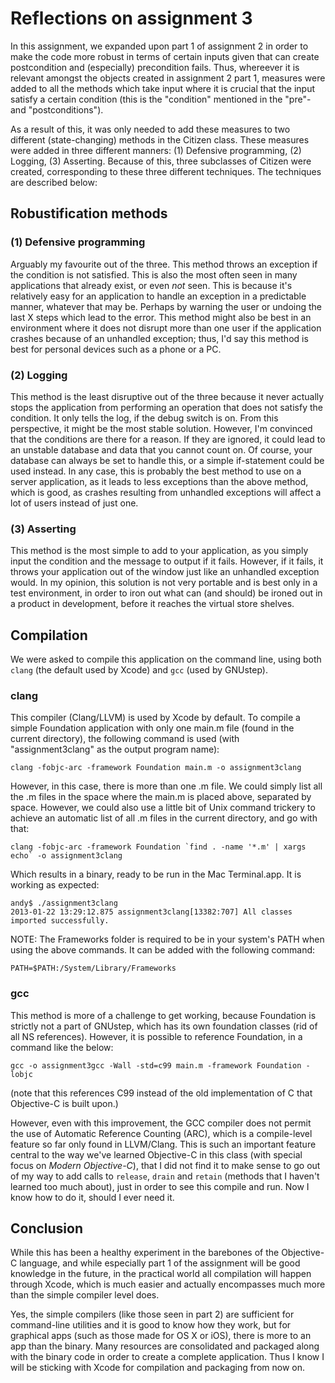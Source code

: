 # Reflections on assignment 3

In this assignment, we expanded upon part 1 of assignment 2 in order to make the code more robust in terms of certain inputs given that can create postcondition and (especially) precondition fails. Thus, whereever it is relevant amongst the objects created in assignment 2 part 1, measures were added to all the methods which take input where it is crucial that the input satisfy a certain condition (this is the "condition" mentioned in the "pre"- and "postconditions").

As a result of this, it was only needed to add these measures to two different (state-changing) methods in the Citizen class. These measures were added in three different manners: (1) Defensive programming, (2) Logging, (3) Asserting. Because of this, three subclasses of Citizen were created, corresponding to these three different techniques. The techniques are described below:

## Robustification methods

### (1) Defensive programming
Arguably my favourite out of the three. This method throws an exception if the condition is not satisfied. This is also the most often seen in many applications that already exist, or even *not* seen. This is because it's relatively easy for an application to handle an exception in a predictable manner, whatever that may be. Perhaps by warning the user or undoing the last X steps which lead to the error. This method might also be best in an environment where it does not disrupt more than one user if the application crashes because of an unhandled exception; thus, I'd say this method is best for personal devices such as a phone or a PC.

### (2) Logging
This method is the least disruptive out of the three because it never actually stops the application from performing an operation that does not satisfy the condition. It only tells the log, if the debug switch is on. From this perspective, it might be the most stable solution. However, I'm convinced that the conditions are there for a reason. If they are ignored, it could lead to an unstable database and data that you cannot count on. Of course, your database can always be set to handle this, or a simple if-statement could be used instead. In any case, this is probably the best method to use on a server application, as it leads to less exceptions than the above method, which is good, as crashes resulting from unhandled exceptions will affect a lot of users instead of just one.

### (3) Asserting
This method is the most simple to add to your application, as you simply input the condition and the message to output if it fails. However, if it fails, it throws your application out of the window just like an unhandled exception would. In my opinion, this solution is not very portable and is best only in a test environment, in order to iron out what can (and should) be ironed out in a product in development, before it reaches the virtual store shelves.

## Compilation

We were asked to compile this application on the command line, using both `clang` (the default used by Xcode) and `gcc` (used by GNUstep).

### clang
This compiler (Clang/LLVM) is used by Xcode by default. To compile a simple Foundation application with only one main.m file (found in the current directory), the following command is used (with "assignment3clang" as the output program name):

	clang -fobjc-arc -framework Foundation main.m -o assignment3clang

However, in this case, there is more than one .m file. We could simply list all the .m files in the space where the main.m is placed above, separated by space. However, we could also use a little bit of Unix command trickery to achieve an automatic list of all .m files in the current directory, and go with that:

	clang -fobjc-arc -framework Foundation `find . -name '*.m' | xargs echo` -o assignment3clang

Which results in a binary, ready to be run in the Mac Terminal.app. It is working as expected:

	andy$ ./assignment3clang 
	2013-01-22 13:29:12.875 assignment3clang[13382:707] All classes imported successfully.

NOTE: The Frameworks folder is required to be in your system's PATH when using the above commands. It can be added with the following command:

	PATH=$PATH:/System/Library/Frameworks

### gcc

This method is more of a challenge to get working, because Foundation is strictly not a part of GNUstep, which has its own foundation classes (rid of all NS references). However, it is possible to reference Foundation, in a command like the below:

	gcc -o assignment3gcc -Wall -std=c99 main.m -framework Foundation -lobjc
	
(note that this references C99 instead of the old implementation of C that Objective-C is built upon.)

However, even with this improvement, the GCC compiler does not permit the use of Automatic Reference Counting (ARC), which is a compile-level feature so far only found in LLVM/Clang. This is such an important feature central to the way we've learned Objective-C in this class (with special focus on *Modern Objective-C*), that I did not find it to make sense to go out of my way to add calls to `release`, `drain` and `retain` (methods that I haven't learned too much about), just in order to see this compile and run. Now I know how to do it, should I ever need it.

## Conclusion

While this has been a healthy experiment in the barebones of the Objective-C language, and while especially part 1 of the assignment will be good knowledge in the future, in the practical world all compilation will happen through Xcode, which is much easier and actually encompasses much more than the simple compiler level does.

Yes, the simple compilers (like those seen in part 2) are sufficient for command-line utilities and it is good to know how they work, but for graphical apps (such as those made for OS X or iOS), there is more to an app than the binary. Many resources are consolidated and packaged along with the binary code in order to create a complete application. Thus I know I will be sticking with Xcode for compilation and packaging from now on.
